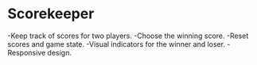 # Scorekeeper

-Keep track of scores for two players.
-Choose the winning score.
-Reset scores and game state.
-Visual indicators for the winner and loser.
-Responsive design.
